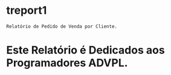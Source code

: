 # treport1
 	Relatório de Pedido de Venda por Cliente.
  
  Este Relatório é Dedicados aos Programadores ADVPL.
===
 

